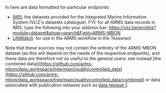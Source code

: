 In here are data formatted for particular endpoints: 
* [IMIS](https://github.com/arms-mbon/data_workspace/tree/main/reformatted_data/imis): the datasets provided for the Integrated Marine Information System (VLIZ's datasets catalogue). FYI: for all ARMS data records in IMIS, type the following into your address bar: https://vliz.be/en/imis?module=dataset&show=search&Field=ARMS-MBON
* [LifeWatch](https://github.com/arms-mbon/data_workspace/tree/main/reformatted_data/lifewatch): for use in the ARMS workflow in the Tesseract

Note that these sources may not contain the entirety of the ARMS-MBON dataset (as this will depend on the needs of the respective endpoints), and these data are therefore not so useful to the general users: see instead [the combined data]([https://github.com/arms-mbon/data_workspace/tree/main/qualitycontrolled_data](https://github.com/arms-mbon/data_workspace/tree/main/qualitycontrolled_data/combined) or data associated with publication releases such as [data release 1](https://github.com/arms-mbon/data_release_001/tree/main).

